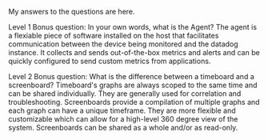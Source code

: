 My answers to the questions are here.


Level 1
  Bonus question: In your own words, what is the Agent? 
    The agent is a flexiable piece of software installed on the host that facilitates communication between the device being monitored and the datadog instance. It collects and sends out-of-the-box metrics and alerts and can be quickly configured to send custom metrics from applications.
  
Level 2
  Bonus question: What is the difference between a timeboard and a screenboard?
    Timeboard's graphs are always scoped to the same time and can be shared individually. They are generally used for correlation and troubleshooting.
    Screenboards provide a compilation of multiple graphs and each graph can have a unique timeframe. They are more flexible and customizable which can allow for a high-level 360 degree view of the system. Screenboards can be shared as a whole and/or as read-only.
    
    
